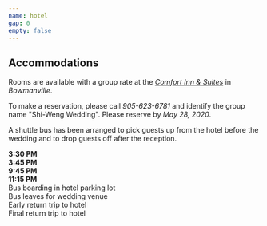 ```yaml
---
name: hotel
gap: 0
empty: false
---
```

## Accommodations
Rooms are available with a group rate at the [*Comfort Inn & Suites*](https://www.choicehotels.com/en-ca/ontario/bowmanville/comfort-inn-hotels/cna97) in *Bowmanville*.

To make a reservation, please call *905-623-6781* and identify the group name "Shi-Weng Wedding". Please reserve by *May 28, 2020*.

A shuttle bus has been arranged to pick guests up from the hotel before the wedding and to drop guests off after the reception.

<div class="schedule">
    <div class="event-times">
        <div><b>3:30 PM</b></div>
        <div><b>3:45 PM</b></div>
        <div><b>9:45 PM</b></div>
        <div><b>11:15 PM</b></div>
    </div>
    <div>
        <div>Bus boarding in hotel parking lot</div>
        <div>Bus leaves for wedding venue</div>
        <div>Early return trip to hotel</div>
        <div>Final return trip to hotel</div>
    </div>
</div>
